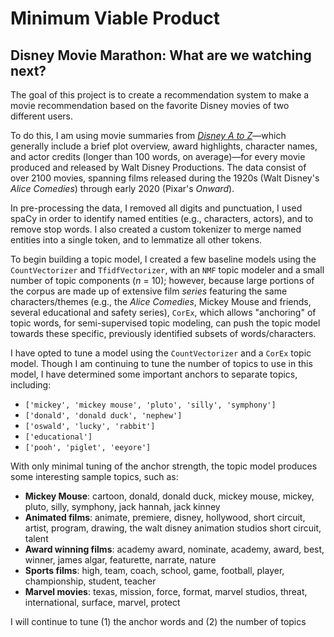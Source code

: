 # Minimum Viable Product
## Disney Movie Marathon: What are we watching next?

The goal of this project is to create a recommendation system to make a movie recommendation based on the favorite Disney movies of two different users.

To do this, I am using movie summaries from [_Disney A to Z_](https://d23.com/disney-a-to-z/)&mdash;which generally include a brief plot overview, award highlights, character names, and actor credits (longer than 100 words, on average)&mdash;for every movie produced and released by Walt Disney Productions. The data consist of over 2100 movies, spanning films released during the 1920s (Walt Disney's _Alice Comedies_) through early 2020 (Pixar's _Onward_).

In pre-processing the data, I removed all digits and punctuation, I used spaCy in order to identify named entities (e.g., characters, actors), and to remove stop words. I also created a custom tokenizer to merge named entities into a single token, and to lemmatize all other tokens.

To begin building a topic model, I created a few baseline models using the `CountVectorizer` and `TfidfVectorizer`, with an `NMF` topic modeler and a small number of topic components (_n_ = 10); however, because large portions of the corpus are made up of extensive film _series_ featuring the same characters/themes (e.g., the _Alice Comedies_, Mickey Mouse and friends, several educational and safety series), `CorEx`, which allows "anchoring" of topic words, for semi-supervised topic modeling, can push the topic model towards these specific, previously identified subsets of words/characters.

I have opted to tune a model using the `CountVectorizer` and a `CorEx` topic model. Though I am continuing to tune the number of topics to use in this model, I have determined some important anchors to separate topics, including:
- `['mickey', 'mickey mouse', 'pluto', 'silly', 'symphony']`
- `['donald', 'donald duck', 'nephew']`
- `['oswald', 'lucky', 'rabbit']`
- `['educational']`
- `['pooh', 'piglet', 'eeyore']`

With only minimal tuning of the anchor strength, the topic model produces some interesting sample topics, such as:
- **Mickey Mouse**: cartoon, donald, donald duck, mickey mouse, mickey, pluto, silly, symphony, jack hannah, jack kinney
- **Animated films**: animate, premiere, disney, hollywood, short circuit, artist, program, drawing, the walt disney animation studios short circuit, talent
- **Award winning films**: academy award, nominate, academy, award, best, winner, james algar, featurette, narrate, nature
- **Sports films**: high, team, coach, school, game, football, player, championship, student, teacher
- **Marvel movies**: texas, mission, force, format, marvel studios, threat, international, surface, marvel, protect


I will continue to tune (1) the anchor words and (2) the number of topics
